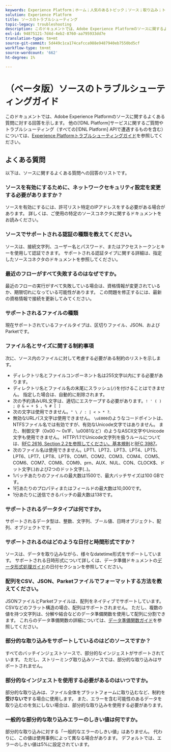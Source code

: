 ```yaml
---
keywords: Experience Platform；ホーム；人気のあるトピック；ソース；取り込み；トラブルシューティング；ソースのトラブルシューティング；ソースfaq；ソースコネクタ；ソースコネクタ；ソースコネクタfaq；ソースコネクタのトラブルシューティング；
solution: Experience Platform
title: ソースのトラブルシューティング
topic-legacy: troubleshooting
description: このドキュメントでは、Adobe Experience Platformのソースに関するよくある質問に対する回答を示します。
exl-id: 94875121-7d4d-4eb2-8760-aa795933dd7e
translation-type: tm+mt
source-git-commit: 5d449c1ca174cafcca988e9487940eb7550bd5cf
workflow-type: tm+mt
source-wordcount: '662'
ht-degree: 1%

---
```


# （ベータ版）ソースのトラブルシューティングガイド

このドキュメントでは、Adobe Experience Platformのソースに関するよくある質問に対する回答を示します。 他の[!DNL Platform]サービスに関するご質問やトラブルシューティング（すべての[!DNL Platform] APIで遭遇するものを含む）については、[Experience Platformトラブルシューティングガイド](../landing/troubleshooting.md)を参照してください。

## よくある質問

以下は、ソースに関するよくある質問への回答のリストです。

### ソースを有効にするために、ネットワークセキュリティ設定を変更する必要がありますか？

ソースを有効にするには、許可リスト特定のIPアドレスをする必要がある場合があります。 詳しくは、ご使用の特定のソースコネクタに関するドキュメントをお読みください。

### ソースでサポートされる認証の種類を教えてください。

ソースは、接続文字列、ユーザー名とパスワード、またはアクセストークンとキーを使用して認証できます。 サポートされる認証タイプに関する詳細は、指定したソースコネクタのドキュメントを参照してください。

### 最近のフローがすべて失敗するのはなぜですか。

最近のフローの実行がすべて失敗している場合は、資格情報が変更されているか、期限切れになっている可能性があります。 この問題を修正するには、最新の資格情報で接続を更新してみてください。

### サポートされるファイルの種類

現在サポートされているファイルタイプは、区切りファイル、JSON、およびParketです。

### ファイル名とサイズに関する制約事項

次に、ソース内のファイルに対して考慮する必要がある制約のリストを示します。

- ディレクトリ名とファイルコンポーネント名は255文字以内にする必要があります。
- ディレクトリ名とファイル名の末尾にスラッシュ(`/`)を付けることはできません。 指定した場合は、自動的に削除されます。
- 次の予約済みURL文字は、適切にエスケープする必要があります。`! ' ( ) ; @ & = + $ , % # [ ]`
- 次の文字は使用できません。`" \ / : | < > * ?`.
- 無効なURLパス文字は使用できません。 `\uE000`のようなコードポイントは、NTFSファイル名では有効ですが、有効なUnicode文字ではありません。 また、制御文字（0x00 ～ 0x1F、\u0081など）のようなASCII文字やUnicode文字も使用できません。 HTTP/1.1でUnicode文字列を扱うルールについては、[RFC 2616, Section 2.2を参照してください。基本規則](https://www.ietf.org/rfc/rfc2616.txt)と[RFC 3987](https://www.ietf.org/rfc/rfc3987.txt)。
- 次のファイル名は使用できません。LPT1、LPT2、LPT3、LPT4、LPT5、LPT6、LPT7、LPT8、LPT9、COM1、COM2、COM3、COM4、COM5、COM6、COM7、COM8、COM9、prn、AUX、NUL、CON、CLOCK$、ドット文字(.)および2つのドット文字(..)。
- 1バッチあたりのファイルの最大数は1500で、最大バッチサイズは100 GBです。
- 1行あたりのプロパティまたはフィールドの最大数は10,000です。
- 1分あたりに送信できるバッチの最大数は138です。

### サポートされるデータタイプは何ですか。

サポートされるデータ型は、整数、文字列、ブール値、日時オブジェクト、配列、オブジェクトです。

### サポートされるのはどのような日付と時間形式ですか？

ソースは、データを取り込みながら、様々なdatetime形式をサポートしています。 サポートされる日時形式について詳しくは、データ準備ドキュメントの[データ形式処理ガイド](../data-prep/data-handling.md#dates)の日付セクションを参照してください。

### 配列をCSV、JSON、Parketファイルでフォーマットする方法を教えてください。

JSONファイルとParketファイルは、配列をネイティブでサポートしています。 CSVなどのフラット構造の場合、配列はサポートされません。 ただし、複数の値を持つ文字列は、分解や結合などのデータ準備関数を使用して配列に分割できます。 これらのデータ準備関数の詳細については、[データ準備関数ガイド](../data-prep/functions.md#string)を参照してください。

### 部分的な取り込みをサポートしているのはどのソースですか？

すべてのバッチインジェストソースで、部分的なインジェストがサポートされています。 ただし、ストリーミング取り込みソースでは、部分的な取り込みはサポートされません。

### 部分的なインジェストを使用する必要があるのはいつですか。

部分的な取り込みは、ファイル全体をプラットフォームに取り込むなど、制約を&#x200B;**受けないで**&#x200B;する場合に使用します。 また、エラーを含む可能性のあるデータを取り込むのを気にしない場合は、部分的な取り込みを使用する必要があります。

### 一般的な部分的な取り込みエラーのしきい値は何ですか。

部分的な取り込みに対する「一般的なエラーのしきい値」はありません。 代わりに、この値は使用事例によって異なる場合があります。 デフォルトでは、エラーのしきい値は5%に設定されています。
